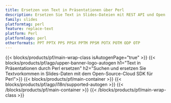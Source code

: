 ```yaml
---
title: Ersetzen von Text in Präsentationen über Perl
description: Ersetzen Sie Text in Slides-Dateien mit REST API und Open Source Perl SDK
family: slides
platformtag: perl
feature: replace-text
platform: Perl
platformlogo: perl
otherformats: PPT PPTX PPS PPSX PPTM PPSM POTX POTM ODP OTP
---
```


{{< blocks/products/pf/main-wrap-class isAutogenPage="true" >}}
{{< blocks/products/pf/agp/upper-banner-logo-autogen h1="Text in Präsentationen durch Perl ersetzen" h2="Suchen und ersetzen Sie Textvorkommen in Slides-Daten mit dem Open-Source-Cloud SDK für Perl">}}
{{< blocks/products/pf/main-container >}}
{{< blocks/products/pf/agp/i18n/supported-autogen >}}
{{< /blocks/products/pf/main-container >}}
{{< /blocks/products/pf/main-wrap-class >}}